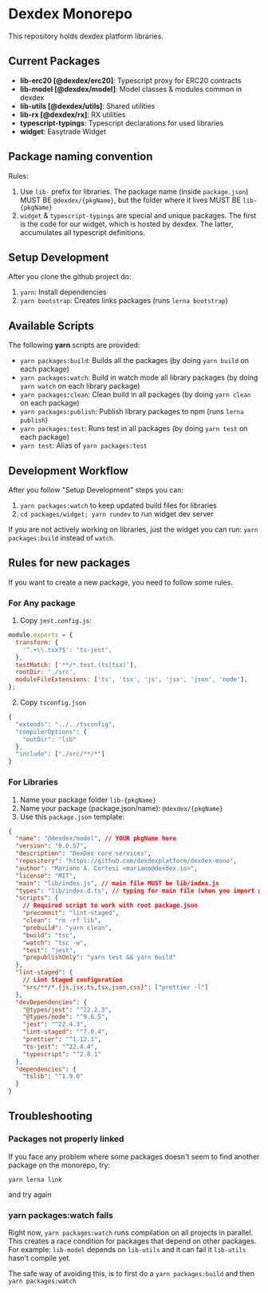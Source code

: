 # Dexdex Monorepo

This repository holds dexdex platform libraries.

## Current Packages

- **lib-erc20 [@dexdex/erc20]**: Typescript proxy for ERC20 contracts
- **lib-model [@dexdex/model]**: Model classes & modules common in dexdex
- **lib-utils [@dexdex/utils]**: Shared utilities
- **lib-rx [@dexdex/rx]**: RX utilities
- **typescript-typings**: Typescript declarations for used libraries
- **widget**: Easytrade Widget

## Package naming convention

Rules:

1.  Use `lib-` prefix for libraries. The package name (inside `package.json`) MUST BE
    `@dexdex/{pkgName}`, but the folder where it lives MUST BE `lib-{pkgName}`
2.  `widget` & `typescript-typings` are special and unique packages. The first is the
    code for our widget, which is hosted by dexdex. The latter, accumulates all
    typescript definitions.

## Setup Development

After you clone the github project do:

1.  `yarn`: Install dependencies
2.  `yarn bootstrap`: Creates links packages (runs `lerna bootstrap`)

## Available Scripts

The following **yarn** scripts are provided:

- `yarn packages:build`: Builds all the packages (by doing `yarn build` on each package)
- `yarn packages:watch`: Build in watch mode all library packages (by doing `yarn watch` on each library package)
- `yarn packages:clean`: Clean build in all packages (by doing `yarn clean` on each package)
- `yarn packages:publish`: Publish library packages to npm (runs `lerna publish`)
- `yarn packages:test`: Runs test in all packages (by doing `yarn test` on each package)
- `yarn test`: Alias of `yarn packages:test`

## Development Workflow

After you follow "Setup Development" steps you can:

1.  `yarn packages:watch` to keep updated build files for libraries
2.  `cd packages/widget; yarn rundev` to run widget dev server

If you are not actively working on libraries, just the widget you can run: `yarn packages:build`
instead of `watch`.

## Rules for new packages

If you want to create a new package, you need to follow some rules.

### For Any package

1.  Copy `jest.config.js`:

```js
module.exports = {
  transform: {
    '^.+\\.tsx?$': 'ts-jest',
  },
  testMatch: ['**/*.test.(ts|tsx)'],
  rootDir: './src',
  moduleFileExtensions: ['ts', 'tsx', 'js', 'jsx', 'json', 'node'],
};
```

2.  Copy `tsconfig.json`

```js
{
  "extends": "../../tsconfig",
  "compilerOptions": {
    "outDir": "lib"
  },
  "include": ["./src/**/*"]
}
```

### For Libraries

1.  Name your package folder `lib-{pkgName}`
2.  Name your package (package.json/name): `@dexdex/{pkgName}`
3.  Use this `package.json` template:

```json
{
  "name": "@dexdex/model", // YOUR pkgName here
  "version": "0.0.57",
  "description": "DexDex core services",
  "repository": "https://github.com/dexdexplatform/dexdex-mono",
  "author": "Mariano A. Cortesi <mariano@dexdex.io>",
  "license": "MIT",
  "main": "lib/index.js", // main file MUST be lib/index.js
  "types": "lib/index.d.ts", // typing for main file (when you import @dexdex/model for example)
  "scripts": {
    // Required script to work with root package.json
    "precommit": "lint-staged",
    "clean": "rm -rf lib",
    "prebuild": "yarn clean",
    "build": "tsc",
    "watch": "tsc -w",
    "test": "jest",
    "prepublishOnly": "yarn test && yarn build"
  },
  "lint-staged": {
    // Lint Staged configuration
    "src/**/*.{js,jsx,ts,tsx,json,css}": ["prettier -l"]
  },
  "devDependencies": {
    "@types/jest": "^22.2.3",
    "@types/node": "^9.6.5",
    "jest": "^22.4.3",
    "lint-staged": "^7.0.4",
    "prettier": "^1.12.1",
    "ts-jest": "^22.4.4",
    "typescript": "^2.8.1"
  },
  "dependencies": {
    "tslib": "^1.9.0"
  }
}
```

## Troubleshooting

### Packages not properly linked

If you face any problem where some packages doesn't seem to find another package on the monorepo,
try:

`yarn lerna link`

and try again

### yarn packages:watch fails

Right now, `yarn packages:watch` runs compilation on all projects in parallel. This creates a race
condition for packages that depend on other packages. For example: `lib-model` depends on `lib-utils`
and it can fail it `lib-utils` hasn't compile yet.

The safe way of avoiding this, is to first do a `yarn packages:build` and then `yarn packages:watch`
